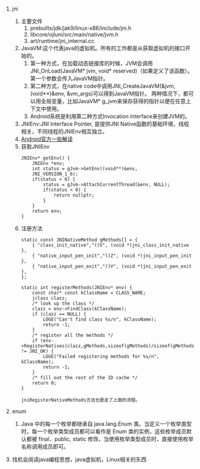 1. jni
    1. 主要文件
        1. prebuilts/jdk/jak9/linux-x86/include/jni.h
        2. libcore/ojluni/src/main/native/jvm.h
        3. art/runtime/jni_internal.cc
    1. JavaVM:这个代表java的虚拟机。所有的工作都是从获取虚拟机的接口开始的。
        1. 第一种方式，在加载动态链接库的时候，JVM会调用JNI_OnLoad(JavaVM* jvm, void* reserved)（如果定义了该函数）。第一个参数会传入JavaVM指针。
        2. 第二种方式，在native code中调用JNI_CreateJavaVM(&jvm, (void**)&env, &vm_args)可以得到JavaVM指针。
            两种情况下，都可以用全局变量，比如JavaVM* g_jvm来保存获得的指针以便在任意上下文中使用。
        3. Android系统是利用第二种方式Invocation interface来创建JVM的。
    2. JNIEnv:JNI Interface Pointer, 是提供JNI Native函数的基础环境，线程相关，不同线程的JNIEnv相互独立。
    3. [Android官方一些解读](https://developer.android.com/training/articles/perf-jni.html#faq_FindClass)
    4. 获取JNIEnv
        ```
        JNIEnv* getEnv() {
            JNIEnv *env;
            int status = gJvm->GetEnv((void**)&env, 
            JNI_VERSION_1_6);
            if(status < 0) {
                status = gJvm->AttachCurrentThread(&env, NULL);
                if(status < 0) {
                    return nullptr;
                }
            }
            return env;
        }
        ```
    5. 注册方法
        ```
        static const JNINativeMethod gMethods[] = {
            { "class_init_native","()V", (void *)jni_class_init_native },
            { "native_input_pen_init","()Z", (void *)jni_input_pen_init },
            { "native_input_pen_exit","()V", (void *)jni_input_pen_exit },
        };

        static int registerMethods(JNIEnv* env) {
            const char* const kClassName = CLASS_NAME;
            jclass clazz;
            /* look up the class */
            clazz = env->FindClass(kClassName);
            if (clazz == NULL) {
                LOGE("Can't find class %s/n", kClassName);
                return -1;
            }
            /* register all the methods */
            if (env->RegisterNatives(clazz,gMethods,sizeof(gMethods)/sizeof(gMethods[0])) != JNI_OK) {
                LOGE("Failed registering methods for %s/n", kClassName);
                return -1;
            }
            /* fill out the rest of the ID cache */
            return 0;
        }

        jniRegisterNativeMethods方法也是走了上面的流程。
        ```

2. enum
    1. Java 中的每一个枚举都继承自 java.lang.Enum 类。当定义一个枚举类型时，每一个枚举类型成员都可以看作是 Enum 类的实例，这些枚举成员默认都被 final、public, static 修饰，当使用枚举类型成员时，直接使用枚举名称调用成员即可。

3. 找机会阅读java编程思想，java虚拟机，Linux相关的东西